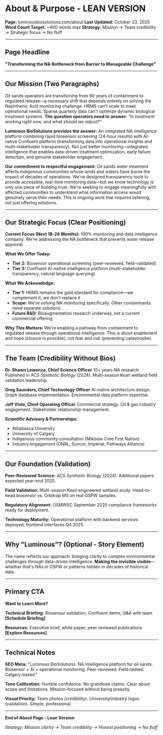 # About & Purpose - LEAN VERSION

**Page:** luminousbiosolutions.com/about
**Last Updated:** October 23, 2025
**Word Count Target:** ~400 words max
**Strategy:** Mission → Team credibility → Strategic focus → No fluff

---

## Page Headline
**"Transforming the NA Bottleneck from Barrier to Manageable Challenge"**

---

## Our Mission (Two Paragraphs)

Oil sands operators are transitioning from 60 years of containment to regulated release—a necessary shift that depends entirely on solving the Naphthenic Acid monitoring challenge. HRMS can't scale to meet operational needs. Sparse quarterly data can't optimize dynamic biological treatment systems. **The question operators need to answer:** *"Is treatment working right now, and what should we adjust?"*

**Luminous BioSolutions provides the answer:** An integrated NA intelligence platform combining rapid biosensor screening (24-hour results) with AI-native Confluent platform (transforming data into operational insights and multi-stakeholder transparency). Not just better monitoring—integrated intelligence that enables data-driven treatment optimization, early failure detection, and genuine stakeholder engagement.

**Our commitment to respectful engagement:** Oil sands water treatment affects Indigenous communities whose lands and waters have borne the impact of decades of operations. We've designed transparency tools to provide accessible, real-time monitoring data—but we know technology is only one piece of building trust. We're seeking to engage meaningfully with affected communities to understand what information access would genuinely serve their needs. This is ongoing work that requires listening, not just offering solutions.

---

## Our Strategic Focus (Clear Positioning)

**Current Focus (Next 18-24 Months):**
100% monitoring and data intelligence company. We're addressing the NA bottleneck that prevents water release approval.

**What We Offer Today:**
- **Tier 2:** Biosensor operational screening (peer-reviewed, field-validated)
- **Tier 3:** Confluent AI-native intelligence platform (multi-stakeholder transparency, natural language querying)

**What We Acknowledge:**
- **Tier 1:** HRMS remains the gold standard for compliance—we complement it, we don't replace it
- **Scope:** We're solving NA monitoring specifically. Other contaminants need separate solutions.
- **Future R&D:** Bioaugmentation research underway, not a current commercial offering

**Why This Matters:**
We're enabling a pathway from containment to regulated release through operational intelligence. This is about enablement and hope (closure is possible), not fear and risk (preventing catastrophe).

---

## The Team (Credibility Without Bios)

**Dr. Shawn Lewenza, Chief Science Officer**
10+ years NA research. Published in *ACS Synthetic Biology* (2024). Multi-season Kearl wetland field validation leadership.

**Greg Saunders, Chief Technology Officer**
AI-native architecture design. Graph database implementation. Environmental data platform expertise.

**Jeff Violo, Chief Operating Officer**
Commercial strategy. Oil & gas industry engagement. Stakeholder relationship management.

**Scientific Advisory & Partnerships:**
- Athabasca University
- University of Calgary
- Indigenous community consultation (Mikisew Cree First Nation)
- Industry engagement (CNRL, Suncor, Imperial, Pathways Alliance)

---

## Our Foundation (Validation)

**Peer-Reviewed Science:**
*ACS Synthetic Biology* (2024). Additional papers expected year-end 2025.

**Field Validation:**
Multi-season Kearl engineered wetland study. Head-to-head biosensor vs. Orbitrap MS on real OSPW samples.

**Regulatory Alignment:**
OSMWSC September 2025 compliance frameworks ready for deployment.

**Technology Maturity:**
Operational platform with backend services deployed, frontend interfaces Q4 2025.

---

## Why "Luminous"? (Optional - Story Element)

The name reflects our approach: bringing clarity to complex environmental challenges through data-driven intelligence. **Making the invisible visible**—whether that's NAs in OSPW or patterns hidden in decades of historical data.

---

## Primary CTA

**Want to Learn More?**

**Technical Briefing:** Biosensor validation, Confluent demo, Q&A with team
**[Schedule Briefing]**

**Resources:** Executive brief, white paper, peer-reviewed publications
**[Explore Resources]**

---

## Technical Notes

**SEO Meta:**
"Luminous BioSolutions: NA intelligence platform for oil sands. Biosensor + AI = operational monitoring. Peer-reviewed. Field-tested. Calgary-based."

**Tone Calibration:**
Humble confidence. No grandiose claims. Clear about scope and limitations. Mission-focused without being preachy.

**Visual Priority:**
Team photos (credibility). University/industry logos (validation). Simple, professional.

---

**End of About Page - Lean Version**

*Strategy: Mission clarity → Team credibility → Honest positioning → No fluff*
